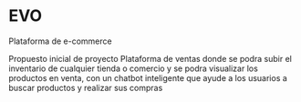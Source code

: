 # EVO

Plataforma de e-commerce

Propuesto inicial de proyecto
Plataforma de ventas donde se podra subir el inventario de cualquier tienda o comercio y se podra visualizar los productos en venta, con un chatbot inteligente que ayude a los usuarios a buscar productos y realizar sus compras
